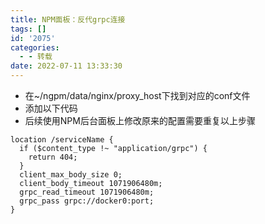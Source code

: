 ```yaml
---
title: NPM面板：反代grpc连接
tags: []
id: '2075'
categories:
  - - 转载
date: 2022-07-11 13:33:30
---
```


*   在~/ngpm/data/nginx/proxy\_host下找到对应的conf文件
*   添加以下代码
*   后续使用NPM后台面板上修改原来的配置需要重复以上步骤

```Nginx
location /serviceName {
  if ($content_type !~ "application/grpc") {
    return 404;
  }
  client_max_body_size 0;
  client_body_timeout 1071906480m;
  grpc_read_timeout 1071906480m;
  grpc_pass grpc://docker0:port;
}
```